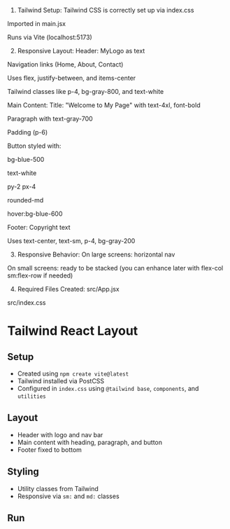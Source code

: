 1. Tailwind Setup:
Tailwind CSS is correctly set up via index.css 

Imported in main.jsx 

Runs via Vite (localhost:5173) 

2. Responsive Layout:
Header:
MyLogo as text 

Navigation links (Home, About, Contact) 

Uses flex, justify-between, and items-center 

Tailwind classes like p-4, bg-gray-800, and text-white 

Main Content:
Title: "Welcome to My Page" with text-4xl, font-bold 

Paragraph with text-gray-700 

Padding (p-6) 

Button styled with:

bg-blue-500

text-white

py-2 px-4

rounded-md

hover:bg-blue-600 

Footer:
Copyright text 

Uses text-center, text-sm, p-4, bg-gray-200 

3. Responsive Behavior:
On large screens: horizontal nav 

On small screens: ready to be stacked (you can enhance later with flex-col sm:flex-row if needed) 

4. Required Files Created:
src/App.jsx 

src/index.css 

# Tailwind React Layout

## Setup
- Created using `npm create vite@latest`
- Tailwind installed via PostCSS
- Configured in `index.css` using `@tailwind base`, `components`, and `utilities`

## Layout
- Header with logo and nav bar
- Main content with heading, paragraph, and button
- Footer fixed to bottom

## Styling
- Utility classes from Tailwind
- Responsive via `sm:` and `md:` classes

## Run